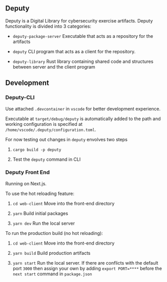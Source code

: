 ## Deputy

Deputy is a Digital Library for cybersecurity exercise artifacts. Deputy functionality is
divided into 3 categories:

- `deputy-package-server` Executable that acts as a repository for the artifacts

- `deputy` CLI program that acts as a client for the repository.

- `deputy-library` Rust library containing shared code and structures between server and the client program

## Development

### Deputy-CLI

Use attached `.devcontainer` in `vscode` for better development experience.

Executable at `target/debug/deputy` is automatically added to the path and working configuration
is specified at `/home/vscode/.deputy/configuration.toml`.

For now testing out changes in `deputy` envolves two steps

1. `cargo build -p deputy`

2. Test the `deputy` command in CLI

### Deputy Front End

Running on Next.js.

To use the hot reloading feature:

1. `cd web-client` Move into the front-end directory

2. `yarn` Build initial packages

3. `yarn dev` Run the local server

To run the production build (no hot reloading):

1. `cd web-client` Move into the front-end directory

2. `yarn build` Build production artifacts

3. `yarn start` Run the local server. If there are conflicts with the default port `3000` then assign your own by adding `export PORT=****` before the `next start` command in `package.json`
